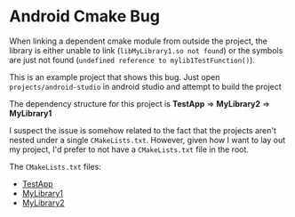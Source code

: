 # Android Cmake Bug

When linking a dependent cmake module from outside the project, the library is either unable to link (`libMyLibrary1.so not found`) or the symbols are just not found (`undefined reference to mylib1TestFunction()`).

This is an example project that shows this bug. Just open `projects/android-studio` in android studio and attempt to build the project

The dependency structure for this project is **TestApp** => **MyLibrary2** => **MyLibrary1**

I suspect the issue is somehow related to the fact that the projects aren't nested under a single `CMakeLists.txt`. However, given how I want to lay out my project, I'd prefer to not have a `CMakeLists.txt` file in the root.

The `CMakeLists.txt` files:
  - [TestApp](projects/android-studio/app/src/main/cpp/CMakeLists.txt)
  - [MyLibrary1](external/MyLibrary1/projects/android-studio/libMyLibrary1/src/main/cpp/CMakeLists.txt)
  - [MyLibrary2](projects/android-studio/libMyLibrary2/src/main/cpp/CMakeLists.txt)
